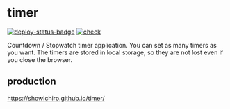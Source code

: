 # timer

[![deploy-status-badge](https://github.com/Showichiro/timer/actions/workflows/deploy-pages.yaml/badge.svg)](https://github.com/Showichiro/timer/actions/workflows/deploy-pages.yaml)
[![check](https://github.com/Showichiro/timer/actions/workflows/check.yaml/badge.svg)](https://github.com/Showichiro/timer/actions/workflows/check.yaml)

Countdown / Stopwatch timer application. You can set as many timers as you want. The timers are stored in local storage, so they are not lost even if you close the browser.

## production

https://showichiro.github.io/timer/
